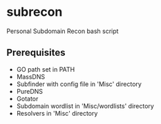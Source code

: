 # subrecon
Personal Subdomain Recon bash script

## Prerequisites
- GO path set in PATH
- MassDNS
- Subfinder with config file in 'Misc' directory
- PureDNS
- Gotator
- Subdomain wordlist in 'Misc/wordlists' directory
- Resolvers in 'Misc' directory
